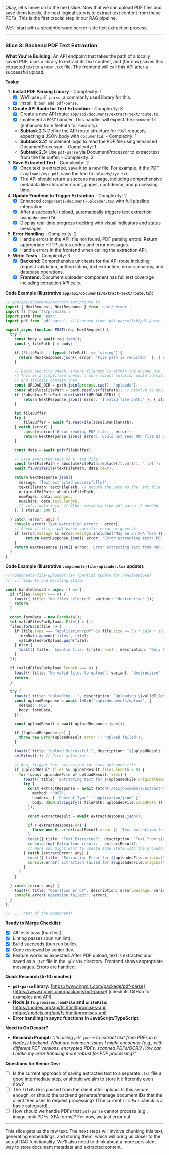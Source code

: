Okay, let's move on to the next slice. Now that we can upload PDF files and save them locally, the next logical step is to extract text content from these PDFs. This is the first crucial step in our RAG pipeline.

We'll start with a straightforward server-side text extraction process.

---

### Slice 3: Backend PDF Text Extraction

**What You're Building:** An API endpoint that takes the path of a locally saved PDF, uses a library to extract its text content, and (for now) saves this extracted text to a new `.txt` file. The frontend will call this API after a successful upload.

**Tasks:**

1.  **Install PDF Parsing Library** - Complexity: 1
    *   [x] We'll use `pdf-parse`, a commonly used library for this.
    *   [x] Install it: `bun add pdf-parse`.
2.  **Create API Route for Text Extraction** - Complexity: 3
    *   [x] Create a new API route: `app/api/documents/extract-text/route.ts`.
    *   [x] Implement a `POST` handler. This handler will expect the `documentId` (enhanced from filePath for security).
    *   **Subtask 2.1:** Define the API route structure for `POST` requests, expecting a JSON body with `documentId`. - Complexity: 1
    *   **Subtask 2.2:** Implement logic to read the PDF file using enhanced DocumentProcessor. - Complexity: 1
    *   **Subtask 2.3:** Use `pdf-parse` via DocumentProcessor to extract text from the file buffer. - Complexity: 2
3.  **Save Extracted Text** - Complexity: 2
    *   [x] Once text is extracted, save it to a new file. For example, if the PDF is `uploads/xyz.pdf`, save the text to `uploads/xyz.txt`.
    *   [x] The API should return a success message, including comprehensive metadata like character count, pages, confidence, and processing time.
4.  **Update Frontend to Trigger Extraction** - Complexity: 2
    *   [x] Enhanced `components/document-uploader.tsx` with full pipeline integration.
    *   [x] After a successful upload, automatically triggers text extraction using `documentId`.
    *   [x] Display real-time progress tracking with visual indicators and status messages.
5.  **Error Handling** - Complexity: 2
    *   [x] Handle errors in the API: file not found, PDF parsing errors. Return appropriate HTTP status codes and error messages.
    *   [x] Handle errors in the frontend when calling the extraction API.
6.  **Write Tests** - Complexity: 3
    *   [x] **Backend:** Comprehensive unit tests for the API route including request validation, authorization, text extraction, error scenarios, and database operations.
    *   [x] **Frontend:** Document uploader component has full test coverage including extraction API calls.

**Code Example (Illustrative `app/api/documents/extract-text/route.ts`):**
```typescript
// app/api/documents/extract-text/route.ts
import { NextRequest, NextResponse } from 'next/server';
import fs from 'fs/promises';
import path from 'path';
import pdf from 'pdf-parse'; // Changed from 'pdf-parse/lib/pdf-parse.js' for typical ESM/CJS interop

export async function POST(req: NextRequest) {
  try {
    const body = await req.json();
    const { filePath } = body;

    if (!filePath || typeof filePath !== 'string') {
      return NextResponse.json({ error: 'File path is required.' }, { status: 400 });
    }

    // Basic security check: ensure filePath is within the UPLOAD_DIR
    // This is a simplified check; a more robust solution would normalize paths
    // and strictly contain them.
    const UPLOAD_DIR = path.join(process.cwd(), 'uploads');
    const absoluteFilePath = path.resolve(filePath); // Resolve to absolute path
    if (!absoluteFilePath.startsWith(UPLOAD_DIR)) {
        return NextResponse.json({ error: 'Invalid file path.' }, { status: 400 });
    }

    let fileBuffer;
    try {
        fileBuffer = await fs.readFile(absoluteFilePath);
    } catch (error) {
        console.error('Error reading PDF file:', error);
        return NextResponse.json({ error: 'Could not read PDF file at specified path.' }, { status: 404 });
    }

    const data = await pdf(fileBuffer);

    // Save extracted text to a .txt file
    const textFilePath = absoluteFilePath.replace(/\.pdf$/i, '.txt');
    await fs.writeFile(textFilePath, data.text);

    return NextResponse.json({
      message: 'Text extracted successfully!',
      textFilePath: textFilePath, // Return the path to the .txt file
      originalPdfPath: absoluteFilePath,
      numPages: data.numpages,
      numChars: data.text.length,
      // info: data.info, // Other metadata from pdf-parse if needed
    }, { status: 200 });

  } catch (error: any) {
    console.error('Text extraction error:', error);
    // Check if it's a pdf-parse specific error or general
    if (error.message && error.message.includes('May be an XFA form')) {
         return NextResponse.json({ error: 'Error extracting text: PDF might be an XFA form or corrupted.', details: error.message }, { status: 500 });
    }
    return NextResponse.json({ error: 'Error extracting text from PDF.', details: error.message }, { status: 500 });
  }
}
```

**Code Example (Illustrative `components/file-uploader.tsx` update):**
```typescript
// components/file-uploader.tsx (partial update for handleUpload)
// ... (imports and existing state)

const handleUpload = async () => {
  if (files.length === 0) {
    toast({ title: "No files selected", variant: "destructive" });
    return;
  }

  const formData = new FormData();
  let validFilesForUpload: File[] = [];
  files.forEach(file => {
    if (file.type === "application/pdf" && file.size <= 50 * 1024 * 1024) {
      formData.append('files', file);
      validFilesForUpload.push(file);
    } else {
      toast({ title: `Invalid file: ${file.name}`, description: "Only PDFs under 50MB are allowed.", variant: "destructive" });
    }
  });

  if (validFilesForUpload.length === 0) {
    toast({ title: "No valid files to upload", variant: "destructive" });
    return;
  }

  try {
    toast({ title: "Uploading...", description: `Uploading ${validFilesForUpload.length} file(s).` });
    const uploadResponse = await fetch('/api/documents/upload', {
      method: 'POST',
      body: formData,
    });

    const uploadResult = await uploadResponse.json();

    if (!uploadResponse.ok) {
      throw new Error(uploadResult.error || 'Upload failed');
    }

    toast({ title: "Upload Successful!", description: `${uploadResult.files?.length || 0} file(s) uploaded.` });
    setFiles([]); // Clear selection

    // Now, trigger text extraction for each uploaded file
    if (uploadResult.files && uploadResult.files.length > 0) {
      for (const uploadedFile of uploadResult.files) {
        toast({ title: `Extracting text for ${uploadedFile.originalName}...`});
        try {
          const extractResponse = await fetch('/api/documents/extract-text', {
            method: 'POST',
            headers: { 'Content-Type': 'application/json' },
            body: JSON.stringify({ filePath: uploadedFile.savedPath }),
          });

          const extractResult = await extractResponse.json();

          if (!extractResponse.ok) {
            throw new Error(extractResult.error || `Text extraction failed for ${uploadedFile.originalName}`);
          }
          toast({ title: "Text Extracted!", description: `Text from ${uploadedFile.originalName} saved to ${extractResult.textFilePath}. Pages: ${extractResult.numPages}` });
          console.log('Extraction result:', extractResult);
          // Here you might want to update some state with the processed document info
        } catch (extractError: any) {
          toast({ title: `Extraction Error for ${uploadedFile.originalName}`, description: extractError.message, variant: "destructive" });
          console.error(`Extraction failed for ${uploadedFile.originalName}:`, extractError);
        }
      }
    }

  } catch (error: any) {
    toast({ title: "Operation Error", description: error.message, variant: "destructive" });
    console.error('Operation failed:', error);
  }
};

// ... (rest of the component)
```

**Ready to Merge Checklist:**
*   [x] All tests pass (bun test).
*   [x] Linting passes (bun run lint).
*   [x] Build succeeds (bun run build).
*   [x] Code reviewed by senior dev.
*   [x] Feature works as expected: After PDF upload, text is extracted and saved as a `.txt` file in the `uploads` directory. Frontend shows appropriate messages. Errors are handled.

**Quick Research (5-10 minutes):**
*   **`pdf-parse` library:** [https://www.npmjs.com/package/pdf-parse](https://www.npmjs.com/package/pdf-parse) (check its GitHub for examples and API).
*   **Node.js `fs.promises.readFile` and `writeFile`:** [https://nodejs.org/api/fs.html#promises-api](https://nodejs.org/api/fs.html#promises-api)
*   **Error handling in async functions in JavaScript/TypeScript.**

**Need to Go Deeper?**
*   **Research Prompt:** *"I'm using `pdf-parse` to extract text from PDFs in a Node.js backend. What are common issues I might encounter (e.g., with different PDF versions, encrypted PDFs, scanned PDFs/OCR)? How can I make my error handling more robust for PDF processing?"*

**Questions for Senior Dev:**
*   [ ] Is the current approach of saving extracted text to a separate `.txt` file a good intermediate step, or should we aim to store it differently even now?
*   [ ] The `filePath` is passed from the client after upload. Is this secure enough, or should the backend generate/manage document IDs that the client then uses to request processing? (The current `filePath` check is a basic safeguard).
*   [ ] How should we handle PDFs that `pdf-parse` cannot process (e.g., image-only PDFs, XFA forms)? For now, we just error out.

---

This slice gets us the raw text. The next steps will involve chunking this text, generating embeddings, and storing them, which will bring us closer to the actual RAG functionality. We'll also need to think about a more persistent way to store document metadata and extracted content.